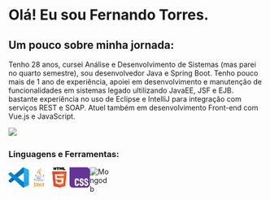 # Olá!  Eu sou Fernando Torres.

## Um pouco sobre minha jornada:

Tenho 28 anos, cursei Análise e Desenvolvimento de Sistemas (mas parei no quarto semestre), sou desenvolvedor Java e Spring Boot. Tenho pouco mais de 1 ano de experiência, apoiei em desenvolvimento e manutenção de funcionalidades em sistemas legado ultilizando JavaEE, JSF e EJB. bastante experiência no uso de Eclipse e IntelliJ para integração com serviços REST e SOAP. Atuel também em desenvolvimento Front-end com Vue.js e JavaScript.


<picture>
  <source
    srcset="https://github-readme-stats.vercel.app/api?username=FernandoTorresD&show_icons=true&theme=dark"
    media="(prefers-color-scheme: dark)"
  />
  <source
    srcset="https://github-readme-stats.vercel.app/api?username=FernandoTorresD&show_icons=true"
    media="(prefers-color-scheme: light), (prefers-color-scheme: no-preference)"
  />
  <img src="https://github-readme-stats.vercel.app/api?username=FernandoTorresD&show_icons=true" />
</picture>



 ### Linguagens e Ferramentas:

<img align="left" alt="Visual Studio Code" width="40px" src="https://raw.githubusercontent.com/github/explore/80688e429a7d4ef2fca1e82350fe8e3517d3494d/topics/visual-studio-code/visual-studio-code.png"/>
<img align="left" alt="Java" width="40px" src="https://raw.githubusercontent.com/github/explore/80688e429a7d4ef2fca1e82350fe8e3517d3494d/topics/java/java.png" />
<img align="left" alt="HTML5" width="40px" src="https://raw.githubusercontent.com/github/explore/80688e429a7d4ef2fca1e82350fe8e3517d3494d/topics/html/html.png" />
<img align="left" alt="CSS3" width="40x" src="https://raw.githubusercontent.com/github/explore/80688e429a7d4ef2fca1e82350fe8e3517d3494d/topics/css/css.png" />
<img align="left" alt="Mongodb" width="40px" src="https://img.icons8.com/color/48/000000/mongodb.png" /><img />
<br />
<br />
